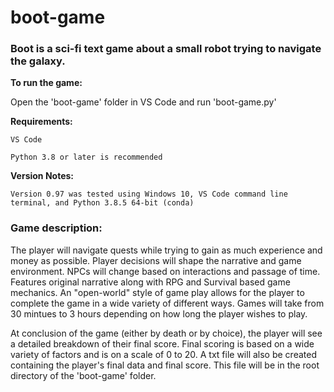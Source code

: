 # boot-game
### Boot is a sci-fi text game about a small robot trying to navigate the galaxy.

**To run the game:**

Open the 'boot-game' folder in VS Code and run 'boot-game.py'

**Requirements:**

    VS Code

    Python 3.8 or later is recommended

**Version Notes:**
    
    Version 0.97 was tested using Windows 10, VS Code command line terminal, and Python 3.8.5 64-bit (conda)

### Game description:

   The player will navigate quests while trying to gain as much experience and money as possible.
   Player decisions will shape the narrative and game environment. NPCs will change based on interactions and passage of time.
   Features original narrative along with RPG and Survival based game mechanics.
   An "open-world" style of game play allows for the player to complete the game in a wide variety of different ways.
   Games will take from 30 mintues to 3 hours depending on how long the player wishes to play.

   At conclusion of the game (either by death or by choice), the player will see a detailed breakdown of their final score.
   Final scoring is based on a wide variety of factors and is on a scale of 0 to 20.
   A txt file will also be created containing the player's final data and final score. 
   This file will be in the root directory of the 'boot-game' folder.
